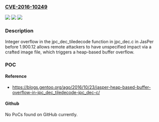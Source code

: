 ### [CVE-2016-10249](https://cve.mitre.org/cgi-bin/cvename.cgi?name=CVE-2016-10249)
![](https://img.shields.io/static/v1?label=Product&message=n%2Fa&color=blue)
![](https://img.shields.io/static/v1?label=Version&message=n%2Fa&color=blue)
![](https://img.shields.io/static/v1?label=Vulnerability&message=n%2Fa&color=brighgreen)

### Description

Integer overflow in the jpc_dec_tiledecode function in jpc_dec.c in JasPer before 1.900.12 allows remote attackers to have unspecified impact via a crafted image file, which triggers a heap-based buffer overflow.

### POC

#### Reference
- https://blogs.gentoo.org/ago/2016/10/23/jasper-heap-based-buffer-overflow-in-jpc_dec_tiledecode-jpc_dec-c/

#### Github
No PoCs found on GitHub currently.

